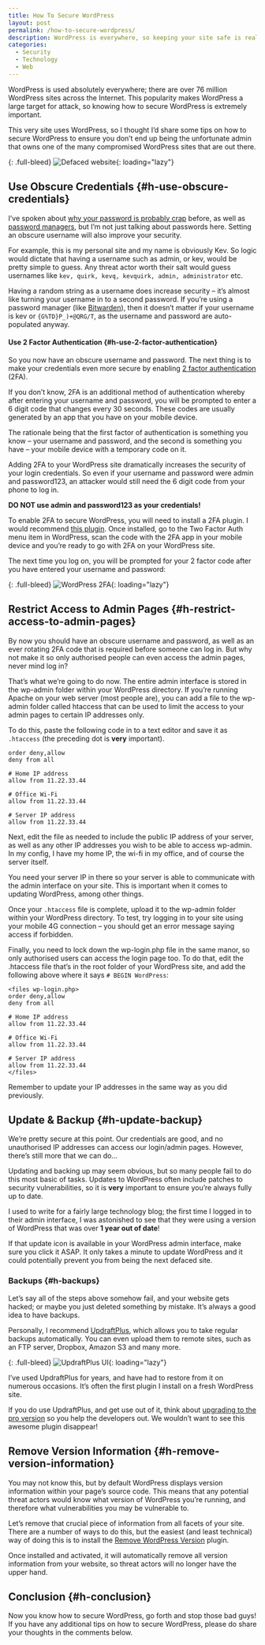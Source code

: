 ```yaml
---
title: How To Secure WordPress
layout: post
permalink: /how-to-secure-wordpress/
description: WordPress is everywhere, so keeping your site safe is really important. If you want to know how to secure WordPress, this post is a good place to start.
categories:
  - Security
  - Technology
  - Web
---
```

WordPress is used absolutely everywhere; there are over 76 million WordPress sites across the Internet. This popularity makes WordPress a large target for attack, so knowing how to secure WordPress is extremely important.

This very site uses WordPress, so I thought I’d share some tips on how to secure WordPress to ensure you don’t end up being the unfortunate admin that owns one of the many compromised WordPress sites that are out there.

{: .full-bleed}
![Defaced website](/assets/images/defaced-website.webp){: loading="lazy"}

## Use Obscure Credentials {#h-use-obscure-credentials}

I’ve spoken about [why your password is probably crap](/why-your-password-is-probably-crap) before, as well as [password managers](/are-password-managers-worth-it), but I’m not just talking about passwords here. Setting an obscure username will also improve your security.

For example, this is my personal site and my name is obviously Kev. So logic would dictate that having a username such as admin, or kev, would be pretty simple to guess. Any threat actor worth their salt would guess usernames like `kev, quirk, kevq, kevquirk, admin, administrator` etc.

Having a random string as a username does increase security – it’s almost like turning your username in to a second password. If you’re using a password manager (like [Bitwarden](/bitwarden-lastpass-alternative)), then it doesn’t matter if your username is kev or `{G%TD}P_)+@QRG/T`, as the username and password are auto-populated anyway.

#### Use 2 Factor Authentication {#h-use-2-factor-authentication}

So you now have an obscure username and password. The next thing is to make your credentials even more secure by enabling [2 factor authentication](/what-is-two-factor-authentication) (2FA).

If you don’t know, 2FA is an additional method of authentication whereby after entering your username and password, you will be prompted to enter a 6 digit code that changes every 30 seconds. These codes are usually generated by an app that you have on your mobile device.

The rationale being that the first factor of authentication is something you know – your username and password, and the second is something you have – your mobile device with a temporary code on it.

Adding 2FA to your WordPress site dramatically increases the security of your login credentials. So even if your username and password were admin and password123, an attacker would still need the 6 digit code from your phone to log in.

<p class="notice-red">
  <strong>DO NOT use admin and password123 as your credentials!</strong>
</p>

To enable 2FA to secure WordPress, you will need to install a 2FA plugin. I would recommend [this plugin](https://wordpress.org/plugins/two-factor-authentication). Once installed, go to the Two Factor Auth menu item in WordPress, scan the code with the 2FA app in your mobile device and you’re ready to go with 2FA on your WordPress site.

The next time you log on, you will be prompted for your 2 factor code after you have entered your username and password:

{: .full-bleed}
![WordPress 2FA](/assets/images/wordpress-2fa.webp){: loading="lazy"}

## Restrict Access to Admin Pages {#h-restrict-access-to-admin-pages}

By now you should have an obscure username and password, as well as an ever rotating 2FA code that is required before someone can log in. But why not make it so only authorised people can even access the admin pages, never mind log in?

That’s what we’re going to do now. The entire admin interface is stored in the wp-admin folder within your WordPress directory. If you’re running Apache on your web server (most people are), you can add a file to the wp-admin folder called htaccess that can be used to limit the access to your admin pages to certain IP addresses only.

To do this, paste the following code in to a text editor and save it as `.htaccess` (the preceding dot is **very** important).

<pre class="wp-block-code"><code>order deny,allow
deny from all

# Home IP address
allow from 11.22.33.44

# Office Wi-Fi
allow from 11.22.33.44

# Server IP address
allow from 11.22.33.44</code></pre>

Next, edit the file as needed to include the public IP address of your server, as well as any other IP addresses you wish to be able to access wp-admin. In my config, I have my home IP, the wi-fi in my office, and of course the server itself.

You need your server IP in there so your server is able to communicate with the admin interface on your site. This is important when it comes to updating WordPress, among other things.

Once your `.htaccess` file is complete, upload it to the wp-admin folder within your WordPress directory. To test, try logging in to your site using your mobile 4G connection – you should get an error message saying access if forbidden.

Finally, you need to lock down the wp-login.php file in the same manor, so only authorised users can access the login page too. To do that, edit the .htaccess file that’s in the root folder of your WordPress site, and add the following above where it says `# BEGIN WordPress`:

<pre class="wp-block-code"><code>&lt;files wp-login.php>
order deny,allow
deny from all

# Home IP address
allow from 11.22.33.44

# Office Wi-Fi
allow from 11.22.33.44

# Server IP address
allow from 11.22.33.44
&lt;/files></code></pre>

<p class="has-white-color has-blue-background-color has-text-color has-background">
  Remember to update your IP addresses in the same way as you did previously.
</p>

## Update & Backup {#h-update-backup}

We’re pretty secure at this point. Our credentials are good, and no unauthorised IP addresses can access our login/admin pages. However, there’s still more that we can do…

Updating and backing up may seem obvious, but so many people fail to do this most basic of tasks. Updates to WordPress often include patches to security vulnerabilities, so it is **very** important to ensure you’re always fully up to date.

I used to write for a fairly large technology blog; the first time I logged in to their admin interface, I was astonished to see that they were using a version of WordPress that was over **1 year out of date**!

If that update icon is available in your WordPress admin interface, make sure you click it ASAP. It only takes a minute to update WordPress and it could potentially prevent you from being the next defaced site.

### Backups {#h-backups}

Let’s say all of the steps above somehow fail, and your website gets hacked; or maybe you just deleted something by mistake. It’s always a good idea to have backups.

Personally, I recommend [UpdraftPlus](https://wordpress.org/plugins/updraftplus), which allows you to take regular backups automatically. You can even upload them to remote sites, such as an FTP server, Dropbox, Amazon S3 and many more.

{: .full-bleed}
![UpdraftPlus UI](/assets/images/updraftplus-ui.webp){: loading="lazy"}

I’ve used UpdraftPlus for years, and have had to restore from it on numerous occasions. It’s often the first plugin I install on a fresh WordPress site.

If you do use UpdraftPlus, and get use out of it, think about [upgrading to the pro version](https://updraftplus.com/shop/updraftplus-premium) so you help the developers out. We wouldn’t want to see this awesome plugin disappear!

## Remove Version Information {#h-remove-version-information}

You may not know this, but by default WordPress displays version information within your page’s source code. This means that any potential threat actors would know what version of WordPress you’re running, and therefore what vulnerabilities you may be vulnerable to.

Let’s remove that crucial piece of information from all facets of your site. There are a number of ways to do this, but the easiest (and least technical) way of doing this is to install the [Remove WordPress Version](https://wordpress.org/plugins/remove-version-info) plugin.

Once installed and activated, it will automatically remove all version information from your website, so threat actors will no longer have the upper hand.

## Conclusion {#h-conclusion}

Now you know how to secure WordPress, go forth and stop those bad guys! If you have any additional tips on how to secure WordPress, please do share your thoughts in the comments below.

